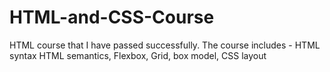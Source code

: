 # HTML-and-CSS-Course
HTML course that I have passed successfully. The course includes - HTML syntax  HTML semantics, Flexbox, Grid, box model, CSS layout
